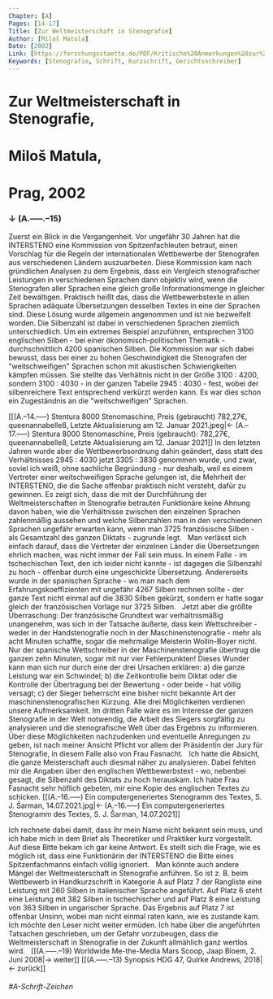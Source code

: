 ```yaml
---
Chapter: [A]
Pages: [14-17]
Title: [Zur Weltmeisterschaft in Stenografie]
Author: [Miloš Matula]
Date: [2002]
Link: [https://forschungsstaette.de/PDF/Kritische%20Anmerkungen%20zur%20Weltmeisterschaft.pdf]
Keywords: [Stenografie, Schrift, Kurzschrift, Gerichtsschreiber]
---
```


# Zur Weltmeisterschaft in Stenografie,
# Miloš Matula,
# Prag, 2002
### ↓ (A.–––.–15)
Zuerst ein Blick in die Vergangenheit. Vor ungefähr 30 Jahren hat die INTERSTENO eine Kommission von Spitzenfachleuten betraut, einen Vorschlag für die Regeln der internationalen Wettbewerbe der Stenografen aus verschiedenen Ländern auszuarbeiten. Diese Kommission kam nach gründlichen Analysen zu dem Ergebnis, dass ein Vergleich stenografischer Leistungen in verschiedenen Sprachen dann objektiv wird, wenn die Stenografen aller Sprachen eine gleich große Informationsmenge in gleicher Zeit bewältigen. Praktisch heißt das, dass die Wettbewerbstexte in allen Sprachen adäquate Übersetzungen desselben Textes in eine der Sprachen sind. Diese Lösung wurde allgemein angenommen und ist nie bezweifelt worden. Die Silbenzahl ist dabei in verschiedenen Sprachen ziemlich unterschiedlich. Um ein extremes Beispiel anzuführen, entsprechen 3100 englischen Silben - bei einer ökonomisch-politischen Thematik - durchschnittlich 4200 spanischen Silben. Die Kommission war sich dabei bewusst, dass bei einer zu hohen Geschwindigkeit die Stenografen der "weitschweifigen" Sprachen schon mit akustischen Schwierigkeiten kämpfen müssen. Sie stellte das Verhältnis nicht in der Größe 3100 : 4200, sondern 3100 : 4030 - in der ganzen Tabelle 2945 : 4030 - fest, wobei der silbenreichere Text entsprechend verkürzt werden kann. Es war dies schon ein Zugeständnis an die "weitschweifigen" Sprachen.

[[(A.–14.–––) Stentura 8000 Stenomaschine, Preis (gebraucht) 782,27€, queenannabelle8, Letzte Aktualisierung am 12. Januar 2021.jpeg|← (A.–17.–––) Stentura 8000 Stenomaschine, Preis (gebraucht): 782,27€, queenannabelle8, Letzte Aktualisierung am 12. Januar 2021]]
In den letzten Jahren wurde aber die Wettbewerbsordnung dahin geändert, dass statt des
Verhältnisses 2945 : 4030 jetzt 3305 : 3830 genommen wurde, und zwar, soviel ich weiß, ohne sachliche Begründung - nur deshalb, weil es einem Vertreter einer weitschweifigen Sprache gelungen ist, die Mehrheit der INTERSTENO, die die Sache offenbar praktisch nicht versteht, dafür zu gewinnen. Es zeigt sich, dass die mit der Durchführung der Weltmeisterschaften in Stenografie betrauten Funktionäre keine Ahnung davon haben, wie die Verhältnisse zwischen den einzelnen Sprachen zahlenmäßig aussehen und welche Silbenzahlen man in den verschiedenen Sprachen ungefähr erwarten kann, wenn man 3725 französische Silben - als Gesamtzahl des ganzen Diktats - zugrunde legt.
&nbsp;
Man verlässt sich einfach darauf, dass die Vertreter der einzelnen Länder die Übersetzungen ehrlich machen, was nicht immer der Fall sein muss. In einem Falle - im tschechischen Text, den ich leider nicht kannte - ist dagegen die Silbenzahl zu hoch - offenbar durch eine ungeschickte Übersetzung. Andererseits wurde in der spanischen Sprache - wo man nach dem Erfahrungskoeffizienten mit ungefähr 4267 Silben rechnen sollte - der ganze Text nicht einmal auf die 3830 Silben gekürzt, sondern er hatte sogar gleich der französischen Vorlage nur 3725 Silben.
&nbsp;
Jetzt aber die größte Überraschung: Der französische Grundtext war verhältnismäßig unangenehm, was sich in der Tatsache äußerte, dass kein Wettschreiber - weder in der Handstenografie noch in der Maschinenstenografie - mehr als acht Minuten schaffte, sogar die mehrmalige Meisterin Wollin-Boyer nicht. Nur der spanische Wettschreiber in der Maschinenstenografie übertrug die ganzen zehn Minuten, sogar mit nur vier Fehlerpunkten! Dieses Wunder kann man sich nur durch eine der drei Ursachen erklären: a) die ganze Leistung war ein Schwindel; b) die Zeitkontrolle beim Diktat oder die Kontrolle der Übertragung bei der Bewertung - oder beide - hat völlig versagt; c) der Sieger beherrscht eine bisher nicht bekannte Art der maschinenstenografischen Kürzung. Alle drei Möglichkeiten verdienen unsere Aufmerksamkeit. Im dritten Falle wäre es im Interesse der ganzen Stenografie in der Welt notwendig, die Arbeit des Siegers sorgfältig zu analysieren und die stenografische Welt über das Ergebnis zu informieren. Über diese Möglichkeiten nachzudenken und eventuelle Anregungen zu geben, ist nach meiner Ansicht Pflicht vor allem der Präsidentin der Jury für Stenografie, in diesem Falle also von Frau Fasnacht.
&nbsp;
Ich hatte die Absicht, die ganze Meisterschaft auch diesmal näher zu analysieren. Dabei fehlten mir die Angaben über den englischen Wettbewerbstext - wo, nebenbei gesagt, die Silbenzahl des Diktats zu hoch herauskam. Ich habe Frau Fasnacht sehr höflich gebeten, mir eine Kopie des englischen Textes zu schicken. 
[[(A.–16.–––) Ein computergeneriertes Stenogramm des Textes, S. J. Šarman, 14.07.2021.jpg|← (A.–16.–––) Ein computergeneriertes Stenogramm des Textes, S. J. Šarman, 14.07.2021]]

Ich rechnete dabei damit, dass ihr mein Name nicht bekannt sein muss, und ich habe mich in dem Brief als Theoretiker und Praktiker kurz vorgestellt. Auf diese Bitte bekam ich gar keine Antwort. Es stellt sich die Frage, wie es möglich ist, dass eine Funktionärin der INTERSTENO die Bitte eines Spitzenfachmanns einfach völlig ignoriert.
&nbsp;
Man könnte auch andere Mängel der Weltmeisterschaft in Stenografie anführen. So ist z. B. beim Wettbewerb in Handkurzschrift in Kategorie A auf Platz 7 der Rangliste eine Leistung mit 260 Silben in italienischer Sprache angeführt. Auf Platz 6 steht eine Leistung mit 382 Silben in tschechischer und auf Platz 8 eine Leistung von 363 Silben in ungarischer Sprache. Das Ergebnis auf Platz 7 ist offenbar Unsinn, wobei man nicht einmal raten kann, wie es zustande kam. 
&nbsp;
Ich möchte den Leser nicht weiter ermüden. Ich habe über die angeführten Tatsachen geschrieben, um der Gefahr vorzubeugen, dass die Weltmeisterschaft in Stenografie in der Zukunft allmählich ganz wertlos wird.
&nbsp;
[[(A.–––.–19) Worldwide Me-the-Media Mars Scoop, Jaap Bloem, 2. Juni 2008|→ weiter]]
[[(A.–––.–13) Synopsis HDG 47, Quirke Andrews, 2018|← zurück]]
###### #A-Schrift-Zeichen